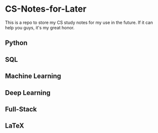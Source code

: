 # CS-Notes-for-Later
This is a repo to store my CS study notes for my use in the future. If it can help you guys, it's my great honor.

## Python

## SQL

## Machine Learning

## Deep Learning

## Full-Stack

## LaTeX
